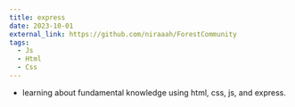 ```yaml
---
title: express
date: 2023-10-01
external_link: https://github.com/niraaah/ForestCommunity
tags:
  - Js
  - Html
  - Css
---
```


- learning about fundamental knowledge using html, css, js, and express.

<!--more-->
